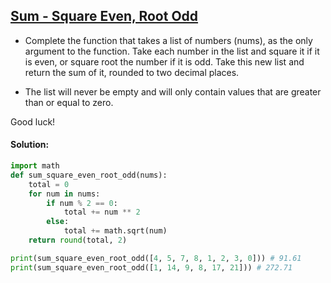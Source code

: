 ## [Sum - Square Even, Root Odd](https://www.codewars.com/kata/5a4b16435f08299c7000274f/javascript)

- Complete the function that takes a list of numbers (nums), as the only argument to the function. Take each number in the list and square it if it is even, or square root the number if it is odd. Take this new list and return the sum of it, rounded to two decimal places.

- The list will never be empty and will only contain values that are greater than or equal to zero.

Good luck!

#### Solution:

```python
import math
def sum_square_even_root_odd(nums):
    total = 0
    for num in nums:
        if num % 2 == 0:
            total += num ** 2
        else:
            total += math.sqrt(num)
    return round(total, 2)  

print(sum_square_even_root_odd([4, 5, 7, 8, 1, 2, 3, 0])) # 91.61
print(sum_square_even_root_odd([1, 14, 9, 8, 17, 21])) # 272.71
```
